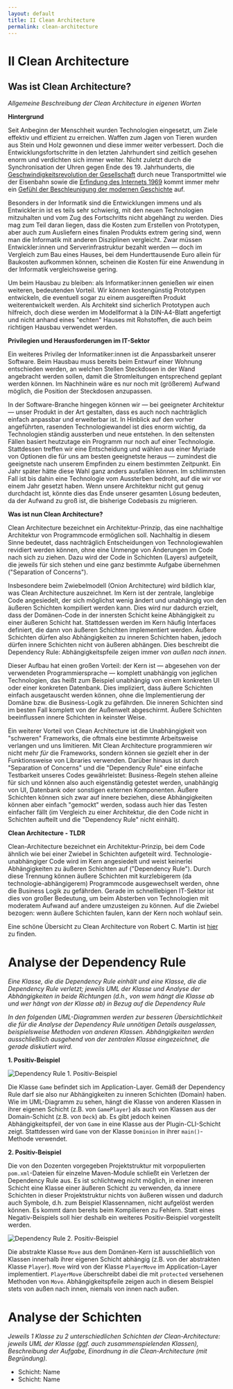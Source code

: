 ```yaml
---
layout: default
title: II Clean Architecture
permalink: clean-architecture
---
```


# II Clean Architecture


## Was ist Clean Architecture?
*Allgemeine Beschreibung der Clean Architecture in eigenen Worten*

**Hintergrund**

Seit Anbeginn der Menschheit wurden Technologien eingesetzt, um Ziele effektiv und effizient zu erreichen. Waffen zum Jagen von Tieren wurden aus Stein und Holz gewonnen und diese immer weiter verbessert. Doch die Entwicklungsfortschritte in den letzten Jahrhundert sind zeitlich gesehen enorm und verdichten sich immer weiter. Nicht zuletzt durch die Synchronisation der Uhren gegen Ende des 19. Jahrhunderts, die [Geschwindigkeitsrevolution der Gesellschaft](https://www.grin.com/document/380316) durch neue Transportmittel wie der Eisenbahn sowie die [Erfindung des Internets 1969](https://open.hpi.de/courses/internetworking2019?locale=de) kommt immer mehr ein [Gefühl der Beschleunigung der modernen Geschichte](https://journals.openedition.org/trivium/4034) auf.

Besonders in der Informatik sind die Entwicklungen immens und als Entwickler:in ist es teils sehr schwierig, mit den neuen Technologien mitzuhalten und vom Zug des Fortschritts nicht abgehängt zu werden. Dies mag zum Teil daran liegen, dass die Kosten zum Erstellen von Prototypen, aber auch zum Ausliefern eines finalen Produkts extrem gering sind, wenn man die Informatik mit anderen Disziplinen vergleicht. Zwar müssen Entwickler:innen und Serverinfrastruktur bezahlt werden — doch im Vergleich zum Bau eines Hauses, bei dem Hunderttausende Euro allein für Baukosten aufkommen können, scheinen die Kosten für eine Anwendung in der Informatik vergleichsweise gering.

Um beim Hausbau zu bleiben: als Informatiker:innen genießen wir einen weiteren, bedeutenden Vorteil. Wir können kostengünstig Prototypen entwickeln, die eventuell sogar zu einem ausgereiften Produkt weiterentwickelt werden. Als Architekt sind sicherlich Prototypen auch hilfreich, doch diese werden im Modellformat à la DIN-A4-Blatt angefertigt und nicht anhand eines "echten" Hauses mit Rohstoffen, die auch beim richtigen Hausbau verwendet werden.

**Privilegien und Herausforderungen im IT-Sektor**

Ein weiteres Privileg der Informatiker:innen ist die Anpassbarkeit unserer Software. Beim Hausbau muss bereits beim Entwurf einer Wohnung entschieden werden, an welchen Stellen Steckdosen in der Wand angebracht werden sollen, damit die Stromleitungen entsprechend geplant werden können. Im Nachhinein wäre es nur noch mit (größerem) Aufwand möglich, die Position der Steckdosen anzupassen.

In der Software-Branche hingegen können wir — bei geeigneter Architektur — unser Produkt in der Art gestalten, dass es auch noch nachträglich einfach anpassbar und erweiterbar ist. In Hinblick auf den vorher angeführten, rasenden Technologiewandel ist dies enorm wichtig, da Technologien ständig aussterben und neue entstehen. In den seltensten Fällen basiert heutzutage ein Programm nur noch auf einer Technologie. Stattdessen treffen wir eine Entscheidung und wählen aus einer Myriade von Optionen die für uns am besten geeignetste heraus — zumindest die geeignetste nach unserem Empfinden zu einem bestimmten Zeitpunkt. Ein Jahr später hätte diese Wahl ganz anders ausfallen können. Im schlimmsten Fall ist bis dahin eine Technologie vom Aussterben bedroht, auf die wir vor einem Jahr gesetzt haben. Wenn unsere Architektur nicht gut genug durchdacht ist, könnte dies das Ende unserer gesamten Lösung bedeuten, da der Aufwand zu groß ist, die bisherige Codebasis zu migrieren.


**Was ist nun Clean Architecture?**

Clean Architecture bezeichnet ein Architektur-Prinzip, das eine nachhaltige Architektur von Programmcode ermöglichen soll. Nachhaltig in diesem Sinne bedeutet, dass nachträglich Entscheidungen von Technologiewahlen revidiert werden können, ohne eine Unmenge von Änderungen im Code nach sich zu ziehen. Dazu wird der Code in Schichten (Layers) aufgeteilt, die jeweils für sich stehen und eine ganz bestimmte Aufgabe übernehmen ("Separation of Concerns").

Insbesondere beim Zwiebelmodell (Onion Architecture) wird bildlich klar, was Clean Architecture auszeichnet. Im Kern ist der zentrale, langlebige Code angesiedelt, der sich möglichst wenig ändert und unabhängig von den äußeren Schichten kompiliert werden kann. Dies wird nur dadurch erzielt, dass der Domänen-Code in der innersten Schicht keine Abhängigkeit zu einer äußeren Schicht hat. Stattdessen werden im Kern häufig Interfaces definiert, die dann von äußeren Schichten implementiert werden. Äußere Schichten dürfen also Abhängigkeiten zu inneren Schichten haben, jedoch dürfen innere Schichten nicht von äußeren abhängen. Dies beschreibt die Dependency Rule: Abhängigkeitspfeile zeigen immer *von außen nach innen*.

Dieser Aufbau hat einen großen Vorteil: der Kern ist — abgesehen von der verwendeten Programmiersprache — komplett unabhängig von jeglichen Technologien, das heißt zum Beispiel unabhängig von einem konkreten UI oder einer konkreten Datenbank. Dies impliziert, dass äußere Schichten einfach ausgetauscht werden können, ohne die Implementierung der Domäne bzw. die Business-Logik zu gefährden. Die inneren Schichten sind im besten Fall komplett von der Außenwelt abgeschirmt. Äußere Schichten beeinflussen innere Schichten in keinster Weise.

Ein weiterer Vorteil von Clean Architecture ist die Unabhängigkeit von "schweren" Frameworks, die oftmals eine bestimmte Arbeitsweise verlangen und uns limitieren. Mit Clean Architecture programmieren wir nicht mehr *für* die Frameworks, sondern können sie gezielt eher in der Funktionsweise von Libraries verwenden. Darüber hinaus ist durch "Separation of Concerns" und die "Dependency Rule" eine einfache Testbarkeit unseres Codes gewährleistet: Business-Regeln stehen alleine für sich und können also auch eigenständig getestet werden, unabhängig von UI, Datenbank oder sonstigen externen Komponenten. Äußere Schichten können sich zwar auf innere beziehen, diese Abhängigkeiten können aber einfach "gemockt" werden, sodass auch hier das Testen einfacher fällt (im Vergleich zu einer Architektur, die den Code nicht in Schichten aufteilt und die "Dependency Rule" nicht einhält).

**Clean Architecture - TLDR**

Clean-Architecture bezeichnet ein Architektur-Prinzip, bei dem Code ähnlich wie bei einer Zwiebel in Schichten aufgeteilt wird. Technologie-unabhängiger Code wird im Kern angesiedelt und weist keinerlei Abhängigkeiten zu äußeren Schichten auf ("Dependency Rule"). Durch diese Trennung können äußere Schichten mit kurzlebigerem (da technologie-abhängigerem) Programmcode ausgewechselt werden, ohne die Business Logik zu gefährden. Gerade im schnelllebigen IT-Sektor ist dies von großer Bedeutung, um beim Absterben von Technologien mit moderatem Aufwand auf andere umzusteigen zu können. Auf die Zwiebel bezogen: wenn äußere Schichten faulen, kann der Kern noch wohlauf sein.

Eine schöne Übersicht zu Clean Architecture von Robert C. Martin ist [hier](https://blog.cleancoder.com/uncle-bob/2012/08/13/the-clean-architecture.html) zu finden.



# Analyse der Dependency Rule
*Eine Klasse, die die Dependency Rule einhält und eine Klasse, die die Dependency Rule verletzt;   jeweils UML der Klasse und Analyse der Abhängigkeiten in beide Richtungen (d.h., von wem hängt die Klasse ab und wer hängt von der Klasse ab) in Bezug auf die Dependency Rule*

*In den folgenden UML-Diagrammen werden zur besseren Übersichtlichkeit die für die Analyse der Dependency Rule unnötigen Details ausgelassen, beispielsweise Methoden von anderen Klassen. Abhängigkeiten werden ausschließlich ausgehend von der zentralen Klasse eingezeichnet, die gerade diskutiert wird.*


**1. Positiv-Beispiel**

![Dependency Rule 1. Positiv-Beispiel](http://www.plantuml.com/plantuml/proxy?cache=no&src=https://raw.githubusercontent.com/splines/dominion-cli/docs/uml/dependency-rule/1-positive.puml&fmt=svg)

Die Klasse `Game` befindet sich im Application-Layer. Gemäß der Dependency Rule darf sie also nur Abhängigkeiten zu inneren Schichten (Domain) haben. Wie im UML-Diagramm zu sehen, hängt die Klasse von anderen Klassen in ihrer eigenen Schicht (z.B. von `GamePlayer`) als auch von Klassen aus der Domain-Schicht (z.B. von `Deck`) ab. Es gibt jedoch keinen Abhängigkeitspfeil, der von `Game` in eine Klasse aus der Plugin-CLI-Schicht zeigt. Stattdessen wird `Game` von der Klasse `Dominion` in ihrer `main()`-Methode verwendet.


**2. Positiv-Beispiel**

Die von den Dozenten vorgegeben Projektstruktur mit vorpopulierten `pom.xml`-Dateien für einzelne Maven-Module schließt ein Verletzen der Dependency Rule aus. Es ist schlichtweg nicht möglich, in einer inneren Schicht eine Klasse einer äußeren Schicht zu verwenden, da innere Schichten in dieser Projektstruktur nichts von äußeren wissen und dadurch auch Symbole, d.h. zum Beispiel Klassennamen, nicht aufgelöst werden können. Es kommt dann bereits beim Kompilieren zu Fehlern. Statt eines Negativ-Beispiels soll hier deshalb ein weiteres Positiv-Beispiel vorgestellt werden.

![Dependency Rule 2. Positiv-Beispiel](http://www.plantuml.com/plantuml/proxy?cache=no&src=https://raw.githubusercontent.com/splines/dominion-cli/docs/uml/dependency-rule/2-positive.puml&fmt=svg)

Die abstrakte Klasse `Move` aus dem Domänen-Kern ist ausschließlich von Klassen innerhalb ihrer eigenen Schicht abhängig (z.B. von der abstrakten Klasse `Player`). `Move` wird von der Klasse `PlayerMove` im Application-Layer implementiert. `PlayerMove` überschreibt dabei die mit `protected` versehenen Methoden von `Move`. Abhängigkeitspfeile zeigen auch in diesem Beispiel stets von außen nach innen, niemals von innen nach außen.


# Analyse der Schichten
*Jeweils 1 Klasse zu 2 unterschiedlichen Schichten der Clean-Architecture: jeweils UML der Klasse (ggf. auch zusammenspielenden Klassen), Beschreibung der Aufgabe, Einordnung in die Clean-Architecture (mit Begründung).*

- Schicht: Name
- Schicht: Name
